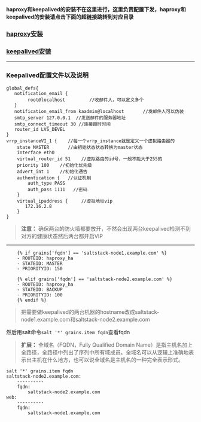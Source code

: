 **haproxy和keepalived的安装不在这里进行，这里负责配置下发，haproxy和keepalived的安装请点击下面的超链接跳转到对应目录**
### [haproxy安装](../haproxy)
### [keepalived安装](../keepalived)

------

### Keepalived配置文件以及说明
```
global_defs{
   notification_email {
        root@localhost         //收邮件人，可以定义多个
   }
   notification_email_from kaadmin@localhost       //发邮件人可以伪装
   smtp_server 127.0.0.1  //发送邮件的服务器地址
   smtp_connect_timeout 30 //连接超时时间
   router_id LVS_DEVEL       
}
vrrp_instanceVI_1 {    //每一个vrrp_instance就是定义一个虚拟路由器的
    state MASTER       //由初始状态状态转换为master状态
    interface eth0    
    virtual_router_id 51    //虚拟路由的id号，一般不能大于255的
    priority 100    //初始化优先级
    advert_int 1    //初始化通告
    authentication {   //认证机制
        auth_type PASS
        auth_pass 1111   //密码
    }
    virtual_ipaddress {     //虚拟地址vip
       172.16.2.8
    }
}
```

> **注意：** 确保两台的防火墙都要放开，不然会出现两台keepalived检测不到对方的健康状态然后两台都开启VIP

------
```
    {% if grains['fqdn'] == 'saltstack-node1.example.com' %}
    - ROUTEID: haproxy_ha
    - STATEID: MASTER
    - PRIORITYID: 150

    {% elif grains['fqdn'] == 'saltstack-node2.example.com' %}
    - ROUTEID: haproxy_ha
    - STATEID: BACKUP
    - PRIORITYID: 100
    {% endif %}
```
> 把需要做keepalived的两台机器的hostname改成saltstack-node1.example.com和saltstack-node2.example.com

然后用salt命令`salt '*' grains.item fqdn`查看fqdn
> **扩展：** 全域名（FQDN，Fully Qualified Domain Name）是指主机名加上全路径，全路径中列出了序列中所有域成员。全域名可以从逻辑上准确地表示出主机在什么地方，也可以说全域名是主机名的一种完全表示形式。

```
salt '*' grains.item fqdn
saltstack-node2.example.com:
    ----------
    fqdn:
        saltstack-node2.example.com
web:
    ----------
    fqdn:
        saltstack-node1.example.com

```
